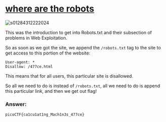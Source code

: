 # <a href="https://play.picoctf.org/practice/challenge/4"> where are the robots</a>

![s01284312222024](https://a.okmd.dev/md/67671df6b0a67.png)

This was the introduction to get into Robots.txt and their subsection of problems in Web Exploitation.

So as soon as we got the site, we append the `/robots.txt` tag to the site to get access to this portion of the website:
```
User-agent: *
Disallow: /477ce.html
```
This means that for all users, this particular site is disallowed.

So all we need to do is instead of `/robots.txt`, all we need to do is append this particular link, and then we get out flag!

### Answer:
```
picoCTF{ca1cu1at1ng_Mach1n3s_477ce}
```